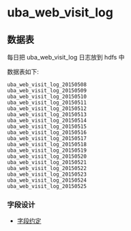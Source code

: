 # uba_web_visit_log

## 数据表

每日把 uba_web_visit_log 日志放到 hdfs 中

数据表如下:

```
uba_web_visit_log_20150508
uba_web_visit_log_20150509
uba_web_visit_log_20150510
uba_web_visit_log_20150511
uba_web_visit_log_20150512
uba_web_visit_log_20150513
uba_web_visit_log_20150514
uba_web_visit_log_20150515
uba_web_visit_log_20150516
uba_web_visit_log_20150517
uba_web_visit_log_20150518
uba_web_visit_log_20150519
uba_web_visit_log_20150520
uba_web_visit_log_20150521
uba_web_visit_log_20150522
uba_web_visit_log_20150523
uba_web_visit_log_20150524
uba_web_visit_log_20150525
```

### 字段设计

- [字段约定](http://git.corp.angejia.com/dw/docs/blob/master/project/uba-docs/contract/analyze_uba_log.md)
